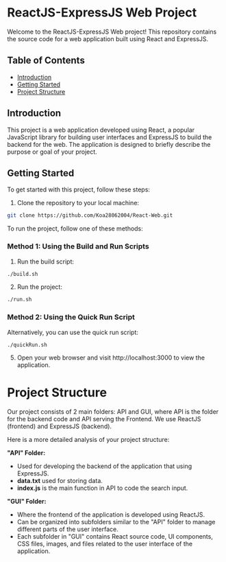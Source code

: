 # ReactJS-ExpressJS Web Project

Welcome to the ReactJS-ExpressJS Web project! This repository contains the source code for a web application built using React and ExpressJS.

## Table of Contents

- [Introduction](#introduction)
- [Getting Started](#getting-started)
- [Project Structure](#project-structure)

## Introduction

This project is a web application developed using React, a popular JavaScript library for building user interfaces and ExpressJS to build the backend for the web. The application is designed to briefly describe the purpose or goal of your project.

## Getting Started

To get started with this project, follow these steps:

1. Clone the repository to your local machine:

```bash
git clone https://github.com/Koa28062004/React-Web.git
```

To run the project, follow one of these methods:

### Method 1: Using the Build and Run Scripts

1. Run the build script:

```bash
./build.sh
```

2. Run the project:

```bash
./run.sh
```

### Method 2: Using the Quick Run Script

Alternatively, you can use the quick run script:

    ./quickRun.sh

5. Open your web browser and visit http://localhost:3000 to view the application.

# Project Structure
Our project consists of 2 main folders: API and GUI, where API is the folder for the backend code and API serving the Frontend. We use ReactJS (frontend) and ExpressJS (backend).

Here is a more detailed analysis of your project structure:

**"API" Folder:**

* Used for developing the backend of the application that using ExpressJS.
* **data.txt** used for storing data.
* **index.js** is the main function in API to code the search input.

**"GUI" Folder:**

* Where the frontend of the application is developed using ReactJS.
* Can be organized into subfolders similar to the "API" folder to manage different parts of the user interface.
* Each subfolder in "GUI" contains React source code, UI components, CSS files, images, and files related to the user interface of the application.
